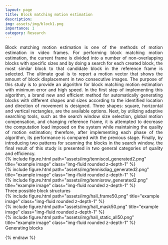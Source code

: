 ```yaml
---
layout: page
title: Block matching motion estimation
description: 
img: assets/img/block1.png
importance: 1
category: Research
---
```


<div style="text-align: justify;
        text-justify: auto;">
Block matching motion estimation is one of the methods of motion estimation in video frames. For performing block matching motion estimation, the current frame is divided into a number of non-overlapping blocks with specific sizes and by doing a search for each created block, the most similar block to that candidate block in the reference frame is selected. The ultimate goal is to report a motion vector that shows the amount of block displacement in two consecutive images. The purpose of this study is to provide an algorithm for block matching motion estimation with minimum error and high speed. In the first step of implementing this algorithm, a brand new and efficient method for automatically generating blocks with different shapes and sizes according to the identified location and direction of movement is designed. Three shapes: square, horizontal and vertical rectangles, are the available options. Next, by utilizing adaptive searching tools, such as the search window size selection, global motion compensation, and changing reference frame, it is attempted to decrease the computation load imposed on the system while maintaining the quality of motion estimation; therefore, after implementing each phase of the algorithm, its performance is compared with the previous stage. Finally, by introducing two patterns for scanning the blocks in the search window, the final result of this study is presented in two general categories of quality and efficiency.
</div>

<div class="row">
    <div class="col-sm mt-3 mt-md-0">
        {% include figure.html path="assets/img/tenniscol_generated2.png" title="example image" class="img-fluid rounded z-depth-1" %}
    </div>
    <div class="col-sm mt-3 mt-md-0">
        {% include figure.html path="assets/img/tennisdiag_generated2.png" title="example image" class="img-fluid rounded z-depth-1" %}
    </div>
    <div class="col-sm mt-3 mt-md-0">
        {% include figure.html path="assets/img/tennisrow_generated2.png" title="example image" class="img-fluid rounded z-depth-1" %}
    </div>
</div>
<div class="caption">
    Three possible block structures
</div>



<div class="row">
    <div class="col-sm mt-3 mt-md-0">
        {% include figure.html path="assets/img/hall_frame50.png" title="example image" class="img-fluid rounded z-depth-1" %}
    </div>
    <div class="col-sm mt-3 mt-md-0">
        {% include figure.html path="assets/img/hall_mask50.png" title="example image" class="img-fluid rounded z-depth-1" %}
    </div>
    <div class="col-sm mt-3 mt-md-0">
        {% include figure.html path="assets/img/hall_static_all50.png" title="example image" class="img-fluid rounded z-depth-1" %}
    </div>
</div>
<div class="caption">
    Generating blocks
</div>



<!-- 
The code is simple.
Just wrap your images with `<div class="col-sm">` and place them inside `<div class="row">` (read more about the <a href="https://getbootstrap.com/docs/4.4/layout/grid/">Bootstrap Grid</a> system).
To make images responsive, add `img-fluid` class to each; for rounded corners and shadows use `rounded` and `z-depth-1` classes.
Here's the code for the last row of images above:

{% raw %}
```html
<!-- <div class="row justify-content-sm-center">
    <div class="col-sm-8 mt-3 mt-md-0">
        {% include figure.html path="assets/img/6.jpg" title="example image" class="img-fluid rounded z-depth-1" %}
    </div>
    <div class="col-sm-4 mt-3 mt-md-0">
        {% include figure.html path="assets/img/11.jpg" title="example image" class="img-fluid rounded z-depth-1" %}
    </div>
</div> --> 

{% endraw %}
